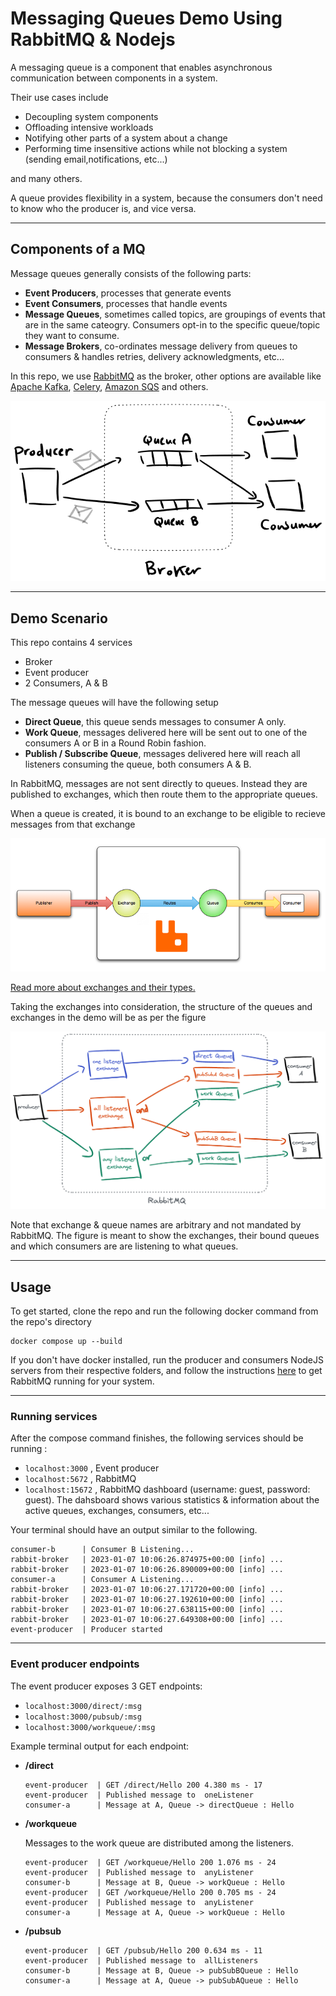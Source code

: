 # **Messaging Queues Demo Using RabbitMQ & Nodejs**

A messaging queue is a component that enables asynchronous communication between components in a system.

Their use cases include

- Decoupling system components
- Offloading intensive workloads
- Notifying other parts of a system about a change
- Performing time insensitive actions while not blocking a system (sending email,notifications, etc...)

and many others.

A queue provides flexibility in a system, because the consumers don't need to know who the producer is, and vice versa.

---

## **Components of a MQ**

Message queues generally consists of the following parts:

- **Event Producers**, processes that generate events
- **Event Consumers**, processes that handle events
- **Message Queues**, sometimes called topics, are groupings of events that are in the same cateogry. Consumers opt-in to the specific queue/topic they want to consume.
- **Message Brokers**, co-ordinates message delivery from queues to consumers & handles retries, delivery acknowledgments, etc...

In this repo, we use [RabbitMQ](https://www.rabbitmq.com/) as the broker, other options are available like [Apache Kafka](https://kafka.apache.org/), [Celery](https://docs.celeryq.dev/en/stable/), [Amazon SQS](https://aws.amazon.com/sqs/) and others.

![](./assets/mq-components.png)

---

## **Demo Scenario**

This repo contains 4 services

- Broker
- Event producer
- 2 Consumers, A & B

The message queues will have the following setup

- **Direct Queue**, this queue sends messages to consumer A only.
- **Work Queue**, messages delivered here will be sent out to one of the consumers A or B in a Round Robin fashion.
- **Publish / Subscribe Queue**, messages delivered here will reach all listeners consuming the queue, both consumers A & B.

In RabbitMQ, messages are not sent directly to queues. Instead they are published to exchanges, which then route them to the appropriate queues.

When a queue is created, it is bound to an exchange to be eligible to recieve messages from that exchange

![](/assets/rmq-exchanges.png)

[Read more about exchanges and their types.](https://www.rabbitmq.com/tutorials/amqp-concepts.html#amqp-model)

Taking the exchanges into consideration, the structure of the queues and exchanges in the demo will be as per the figure

![](./assets/mq-demo-setup.png)

Note that exchange & queue names are arbitrary and not mandated by RabbitMQ.
The figure is meant to show the exchanges, their bound queues and which consumers are are listening to what queues.

---

## **Usage**

To get started, clone the repo and run the following docker command from the repo's directory

```
docker compose up --build
```

If you don't have docker installed, run the producer and consumers NodeJS servers from their respective folders, and follow the instructions [here](https://www.rabbitmq.com/download.html) to get RabbitMQ running for your system.

---

### **Running services**

After the compose command finishes, the following services should be running :

- `localhost:3000` , Event producer
- `localhost:5672` , RabbitMQ
- `localhost:15672` , RabbitMQ dashboard (username: guest, password: guest). The dahsboard shows various statistics & information about the active queues, exchanges, consumers, etc...

Your terminal should have an output similar to the following.

```
consumer-b      | Consumer B Listening...
rabbit-broker   | 2023-01-07 10:06:26.874975+00:00 [info] ...
rabbit-broker   | 2023-01-07 10:06:26.890009+00:00 [info] ...
consumer-a      | Consumer A Listening...
rabbit-broker   | 2023-01-07 10:06:27.171720+00:00 [info] ...
rabbit-broker   | 2023-01-07 10:06:27.192610+00:00 [info] ...
rabbit-broker   | 2023-01-07 10:06:27.638115+00:00 [info] ...
rabbit-broker   | 2023-01-07 10:06:27.649308+00:00 [info] ...
event-producer  | Producer started
```

---

### **Event producer endpoints**

The event producer exposes 3 GET endpoints:

- `localhost:3000/direct/:msg`
- `localhost:3000/pubsub/:msg`
- `localhost:3000/workqueue/:msg`

Example terminal output for each endpoint:

- **/direct**

  ```
  event-producer  | GET /direct/Hello 200 4.380 ms - 17
  event-producer  | Published message to  oneListener
  consumer-a      | Message at A, Queue -> directQueue : Hello
  ```

- **/workqueue**

  Messages to the work queue are distributed among the listeners.

  ```
  event-producer  | GET /workqueue/Hello 200 1.076 ms - 24
  event-producer  | Published message to  anyListener
  consumer-b      | Message at B, Queue -> workQueue : Hello
  event-producer  | GET /workqueue/Hello 200 0.705 ms - 24
  event-producer  | Published message to  anyListener
  consumer-a      | Message at A, Queue -> workQueue : Hello
  ```

- **/pubsub**
  ```
  event-producer  | GET /pubsub/Hello 200 0.634 ms - 11
  event-producer  | Published message to  allListeners
  consumer-b      | Message at B, Queue -> pubSubBQueue : Hello
  consumer-a      | Message at A, Queue -> pubSubAQueue : Hello
  ```
